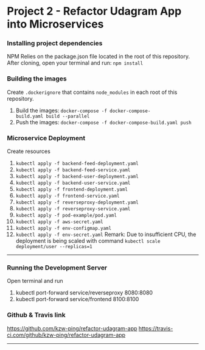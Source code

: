 # Project 2 - Refactor Udagram App into Microservices
### Installing project dependencies

NPM Relies on the package.json file located in the root of this repository. After cloning, open your terminal and run: `npm install`

### Building the images
Create `.dockerignore` that contains `node_modules` in each root of this repository.
1. Build the images: `docker-compose -f docker-compose-build.yaml build --parallel`
2. Push the images: `docker-compose -f docker-compose-build.yaml push`

### Microservice Deployment
Create resources
1. `kubectl apply -f backend-feed-deployment.yaml` 
2. `kubectl apply -f backend-feed-service.yaml` 
3. `kubectl apply -f backend-user-deployment.yaml` 
4. `kubectl apply -f backend-user-service.yaml` 
5. `kubectl apply -f frontend-deployment.yaml`
6. `kubectl apply -f frontend-service.yaml` 
7. `kubectl apply -f reverseproxy-deployment.yaml`
8. `kubectl apply -f reverseproxy-service.yaml`
9. `kubectl apply -f pod-example/pod.yaml`
10. `kubectl apply -f aws-secret.yaml`
11. `kubectl apply -f env-configmap.yaml`
12. `kubectl apply -f env-secret.yaml`
Remark: Due to insufficient CPU, the deployment is being scaled with command `kubectl scale deployment/user --replicas=1`
***

### Running the Development Server
Open terminal and run
1. kubectl port-forward service/reverseproxy 8080:8080
2. kubectl port-forward service/frontend 8100:8100

### Github & Travis link
https://github.com/kzw-ping/refactor-udagram-app
https://travis-ci.com/github/kzw-ping/refactor-udagram-app
***